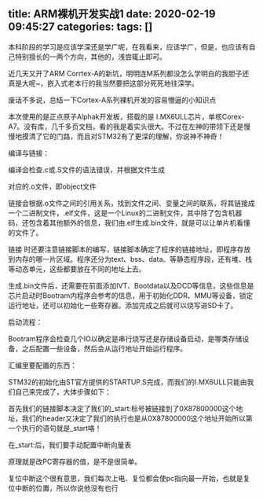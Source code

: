title: ARM裸机开发实战1
date: 2020-02-19 09:45:27
categories: 
tags: []
---
本科阶段的学习是应该学深还是学广呢，在我看来，应该学广，但是，也应该有自己特别擅长的一两个方向，其他的，浅尝辄止即可。

近几天又开了ARM Corrtex-A的新坑，明明连M系列都没怎么学明白的我胆子还真是大呢~，嵌入式老本行的我当然要把这部分死死地往深学。

废话不多说，总结一下Cortex-A系列裸机开发的容易懵逼的小知识点

本次使用的是正点原子Alphak开发板，搭载的是 I.MX6ULL芯片，单核Corex-A7。没有库，几千多页文档，看的我是着实头很大。不过在左神的带领下还是慢慢地摸清了它的门路，而且对STM32有了更深的理解，你说神不神奇！

编译与链接：

编译会检查.c或.S文件的语法错误，并根据文件生成

对应的.o文件，即object文件

链接会根据.o文件之间的引用关系，找到文件之间、变量之间的联系，将其链接成一个二进制文件，.elf文件，这是一个Linux的二进制文件，其中除了包含机器码，还包含着其他额外的信息，我们由.elf生成.bin文件，就是可以让单片机看懂的文件了。

链接 时还要注意链接脚本的编写，链接脚本确定了程序的链接地址，即程序存放到内存的哪一片区域。程序还分为text、bss、data、等静态程序段，还有堆、栈等动态单元，这些都要放在不同的地址上去。

生成.bin文件后，还需要在前面添加IVT、Bootdata以及DCD等信息，这些信息是芯片启动时Bootram内程序会参考的信息，用于初始化DDR、MMU等设备，锁定运行地址，还可以初始化一些寄存器。添加完成之后就可以烧写进SD卡了。

启动流程：

Bootram程序会检查几个IO以确定是串行烧写还是存储设备启动，是哪类存储设备，之后配置一些设备，然后会从运行地址开始运行程序。

 

汇编里要配置的东西：

STM32的初始化由ST官方提供的STARTUP.S完成，而我们的I.MX6ULL只能由我们自己来完成了，大体步骤如下：

首先我们的链接脚本决定了我们的_start:标号被链接到了0X87800000这个地址，我们的header又决定了我们的执行也是从0X87800000这个地址开始所以第一个执行的语句就是_start咯！

在_start:后，我们要手动配置中断向量表



原理就是改PC寄存器的值，是不是很简单。

复位中断这个很有意思，我们每次上电、复位都会使pc指向最一开始，也就是复位中断的位置，所以你说他没有也行